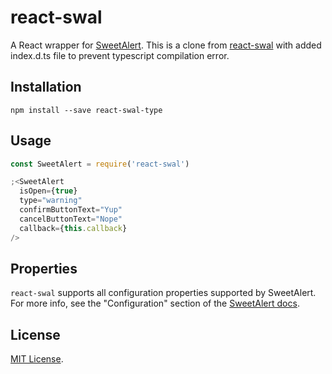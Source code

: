 # react-swal

A React wrapper for [SweetAlert](http://t4t5.github.io/sweetalert/). This is a
clone from [react-swal](https://github.com/lanetix/react-swal) with added
index.d.ts file to prevent typescript compilation error.

## Installation

```
npm install --save react-swal-type
```

## Usage

```js
const SweetAlert = require('react-swal')

;<SweetAlert
  isOpen={true}
  type="warning"
  confirmButtonText="Yup"
  cancelButtonText="Nope"
  callback={this.callback}
/>
```

## Properties

`react-swal` supports all configuration properties supported by SweetAlert. For
more info, see the "Configuration" section of the
[SweetAlert docs](http://t4t5.github.io/sweetalert/).

## License

[MIT License](http://opensource.org/licenses/mit-license.html).
